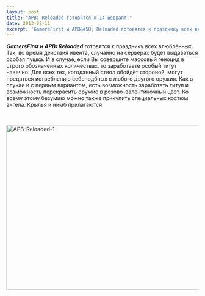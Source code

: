 ```yaml
---
layout: post
title: "APB: Reloaded готовится к 14 февраля."
date: 2013-02-11
excerpt: 'GamersFirst и APB&#58; Reloaded готовятся к празднику всех влюблённых. Так, во время действия ивента, случайно на серверах будет выдаваться....'
---
```


<em><strong>GamersFirst и APB: Reloaded</strong></em> готовятся к празднику всех влюблённых. Так, во время действия ивента, случайно на серверах будет выдаваться особая пушка. И в случае, если Вы совершите массовый геноцид в строго обозначенных количествах, то заработаете особый титут навечно. Для всех тех, когоданный ствол обойдёт стороной, могут предаться истреблению себеподбных с любого другого оружия. Как в случае и с первым вариантом, есть возможность заработать титул и возможность перекрасить оружие в розово-валентиночный цвет. Ко всему этому безумию можно также прикупить специальных костюм ангела. Крылья и нимб прилагаются.

&nbsp;

<a href="http://gamersoul.ru/wp-content/uploads/2013/01/APB-Reloaded-1.jpg"><img class="wp-image-1081 aligncenter" alt="APB-Reloaded-1" src="http://gamersoul.ru/wp-content/uploads/2013/01/APB-Reloaded-1.jpg" width="691" height="432" /></a>